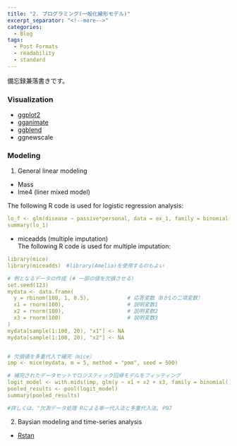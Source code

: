 ```yaml
---
title: "2. プログラミング(一般化線形モデル)"
excerpt_separator: "<!--more-->"
categories:
  - Blog
tags:
  - Post Formats
  - readability
  - standard
---
```

備忘録兼落書きです。


### Visualization
- [ggplot2](https://r4ds.had.co.nz/data-visualisation.html)
- [gganimate](https://gganimate.com/)
- [ggblend](https://mjskay.github.io/ggblend/)
- ggnewscale

### Modeling
1. General linear modeling
- Mass
- lme4 (liner mixed model)

The following R code is used for logistic regression analysis:
```yaml
lo_f <- glm(disease ~ passive*personal, data = ex_1, family = binomial(link = “logit”))
summary(lo_1)
```

- miceadds (multiple imputation)  
The following R code is used for multiple imputation:

```yaml
library(mice)
library(miceadds)　#library(Amelia)を使用するのもよい

# 例となるデータの作成 (# 一部の値を欠損させる)
set.seed(123)
mydata <- data.frame(
  y = rbinom(100, 1, 0.5),            # 応答変数（0か1の二項変数）
  x1 = rnorm(100),                    # 説明変数1
  x2 = rnorm(100),                    # 説明変数2
  x3 = rnorm(100)                     # 説明変数3
)
mydata[sample(1:100, 20), "x1"] <- NA
mydata[sample(1:100, 20), "x2"] <- NA


# 欠損値を多重代入で補完（mice）
imp <- mice(mydata, m = 5, method = "pmm", seed = 500)

# 補完されたデータセットでロジスティック回帰モデルをフィッティング
logit_model <- with.mids(imp, glm(y ~ x1 + x2 + x3, family = binomial()))
pooled_results <- pool(logit_model)
summary(pooled_results)

#詳しくは、"欠測データ処理 Rによる単一代入法と多重代入法, P97
```

2. Baysian modeling and time-series analysis
- [Rstan](https://mc-stan.org/docs/2_19/stan-users-guide/index.html)
